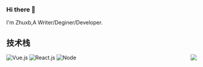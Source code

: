 ### Hi there 👋

I'm Zhuxb,A Writer/Deginer/Developer.

## 技术栈
<img align="right" src="https://github-readme-stats.vercel.app/api?username=Zhuxb-Clouds&show_icons=true&theme=onedark">  

![Vue.js](https://img.shields.io/badge/-Vue.js-%232c3e50?style=for-the-badge&logo=Vue.js)
![React.js](https://img.shields.io/badge/-React.js-%232c3e50?style=for-the-badge&logo=React)
![Node](https://img.shields.io/badge/-NodeJS-%23F05032?style=for-the-badge&logo=Node.js&logoColor=%23ffffff)

<!-- [![Top Langs](https://github-readme-stats.vercel.app/api/top-langs/?username=Zhuxb-Clouds&layout=compact)](https://github.com/Zhuxb-Clouds/github-readme-stats) -->

<!-- [![Readme Card](https://github-readme-stats.vercel.app/api/pin/?username=Zhuxb-Clouds&repo=next-zhuxb-blog)](https://github.com/Zhuxb-Clouds/next-zhuxb-blog) -->
